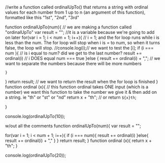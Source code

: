 //write a function called ordinalUpTo() that returns a string with ordinal values for each number from 1 up to n (an argument of this function), formatted like this "1st", "2nd", "3rd"

function ordinalUpTo(num){ // we are making a function called "ordinalUpTo"
  var result = ""; //it is a variable because we're going to add on later
  for(var i = 1; i < num + 1; i++){ // i = 1; and the for loop runs while i is less than the num. The for loop will stop when i is = to num, so when it turns false, the loop will stop. 
    //console.log(i);// we want to test the [i];
    if (i === num ){ // is i equal to num? did we get to the last number? 
      result += ordinal(i) // i DOES equal num === true
    }else {
      result += ordinal(i) + ","; // we want to separate the numbers because there will be more numbers
      
    }
        
  }
return result; // we want to return the result when the for loop is finished
}
function ordinal (x){ // this function ordinal takes ONE input (which is a number) we want this function to take the number we give it & then add on a string. ie "th" or "st" or "nd" 
  return x + "th";  //  or return `${x}th`; 
 
}


console.log(ordinalUpTo(10));





w/out all the comments 
function ordinalUpTo(num){
  var result = "";
  
  for(var i = 1; i < num + 1; i++){
    if (i === num){
      result += ordinal(i)
    }else{
      result += ordinal(i) + ","
    }
  }
return result; 
}
function ordinal (x){
  return x + "th";
}

console.log(ordinalUpTo(20));
